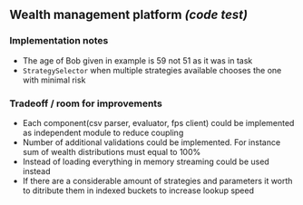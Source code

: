 
Wealth management platform _(code test)_
-----------------------


### Implementation notes

* The age of Bob given in example is 59 not 51 as it was in task
* `StrategySelector` when multiple strategies available chooses the one with minimal risk 


### Tradeoff / room for improvements

* Each component(csv parser, evaluator, fps client) could be implemented as independent module to reduce coupling
* Number of additional validations could be implemented. For instance sum of wealth distributions must equal to 100%
* Instead of loading everything in memory streaming could be used instead
* If there are a considerable amount of strategies and parameters it worth to ditribute them in indexed buckets to increase lookup speed
